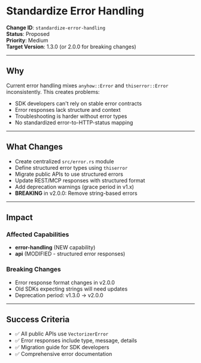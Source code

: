 # Standardize Error Handling

**Change ID**: `standardize-error-handling`  
**Status**: Proposed  
**Priority**: Medium  
**Target Version**: 1.3.0 (or 2.0.0 for breaking changes)

---

## Why

Current error handling mixes `anyhow::Error` and `thiserror::Error` inconsistently. This creates problems:
- SDK developers can't rely on stable error contracts
- Error responses lack structure and context
- Troubleshooting is harder without error types
- No standardized error-to-HTTP-status mapping

---

## What Changes

- Create centralized `src/error.rs` module
- Define structured error types using `thiserror`
- Migrate public APIs to use structured errors
- Update REST/MCP responses with structured format
- Add deprecation warnings (grace period in v1.x)
- **BREAKING** in v2.0.0: Remove string-based errors

---

## Impact

### Affected Capabilities
- **error-handling** (NEW capability)
- **api** (MODIFIED - structured error responses)

### Breaking Changes
- Error response format changes in v2.0.0
- Old SDKs expecting strings will need updates
- Deprecation period: v1.3.0 → v2.0.0

---

## Success Criteria

- ✅ All public APIs use `VectorizerError`
- ✅ Error responses include type, message, details
- ✅ Migration guide for SDK developers
- ✅ Comprehensive error documentation

